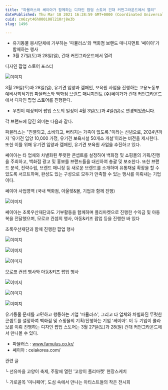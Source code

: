 ```yaml
---
title: "파뮬러스와 쎄이아가 함께하는 디자인 팝업 스토어 건대 커먼그라운드에서 열려"
datePublished: Thu Mar 18 2021 16:28:59 GMT+0000 (Coordinated Universal Time)
cuid: cm6zyt46h000i08l210rj8e3b
slug: 1496

---
```



- 유기동물 봉사단체에 기부하는 '파뮬러스'와 백화점 브랜드 매니지먼트 '쎄이아'가 함께하는 행사
- 3월 27일(토)과 28일(일), 건대 커먼그라운드에서 열려

디자인 팝업 스토어 포스터

![이미지](https://cdn.hashnode.com/res/hashnode/image/upload/v1739247064497/deb0e167-6aac-43ae-a676-64985793819f.jpeg)

3월 29일(토)과 28일(일), 유기견 입양과 캠페인, 보육원 사업을 진행하는 고용노동부 예비사회적기업 파뮬러스와 백화점 브랜드 매니지먼트 (주)쎄이가가 건대 커먼그라운드에서 디자인 팝업 스토어를 진행한다.

* 우천이 예상되어 팝업 스토의 일정이 4월 3일(토)과 4일(일)로 변경되었습니다.

각 브랜드에 담긴 의미는 다음과 같다.

파뮬러스는 "진열되고, 소비되고, 버려지는 가족이 없도록."이라는 신념으로, 2024년까지 '유기견 입양 10,000 가정, 유기견 보육시설 50개소 개설'이라는 비전을 제시한다. 또한 이를 위해 유기견 입양과 캠페인, 유기견 보육원 사업을 추진하고 있다.

쎄이아는 타 업체와 차별화된 뚜렷한 콘셉트를 설정하여 백화점 및 쇼핑몰의 기획/진행을 주최하고, 백화점 광고 및 홍보를 브랜드들을 대신하여 총괄 및 보조한다. 또한 브랜드 분석, 전략수립, 브랜드 매니징 등 새로운 브랜드를 소개하며 유통채널 확장을 할 수 있도록 서프트하며, 완성도 있는 구성으로 모두가 만족할 수 있는 행사를 이뤄내는 기업이다.

쎄이아 사업영역 (국내 백화점, 아울렛&몰, 기업과 함께 진행)

![이미지](https://cdn.hashnode.com/res/hashnode/image/upload/v1739247066572/2b2dfa8d-69d7-4c08-800a-e0a2c527280a.png)

쎄이아는 초록우산재단과도 기부활동을 함께하며 플리마켓으로 진행한 수익금 및 아동복을 전달했으며, 모로코 컨셉의 행사, 아동&키즈 팝업 등을 진행한 바 있다

초록우산재단과 함께 진행한 팝업 행사

![이미지](https://cdn.hashnode.com/res/hashnode/image/upload/v1739247069179/7f649c48-24f4-493e-842d-f7046fe2c94c.png)

![이미지](https://cdn.hashnode.com/res/hashnode/image/upload/v1739247071971/555a86c2-d949-46f3-a439-cc3312d5f305.png)

![이미지](https://cdn.hashnode.com/res/hashnode/image/upload/v1739247074776/122b6d16-aca9-41c1-9384-cc04c550e0fc.png)

모로코 컨셉 행사와 아동&키즈 팝업 행사

![이미지](https://cdn.hashnode.com/res/hashnode/image/upload/v1739247077590/50a823ea-28cb-4a0f-b3aa-91a7bb066864.png)

![이미지](https://cdn.hashnode.com/res/hashnode/image/upload/v1739247080605/00d946af-1aec-46b2-a658-c2d279bb947d.png)

![이미지](https://cdn.hashnode.com/res/hashnode/image/upload/v1739247083637/0a33ee5d-8af3-4e39-be76-54a1942b7121.png)

유기동물 문제를 고민하고 행동하는 기업 '파뮬러스', 그리고 타 업체와 차별화된 뚜렷한 콘셉트를 설정하여 백화점 및 쇼핑몰의 기획/진행하는 기업 '쎄이아'. 이 두 기업이 콜라보를 이뤄 진행하는 디자인 팝업 스토어는 3월 27일(토)과 28(일) 건대 커먼그라운드에서 만나볼 수 있다.

- 파뮬러스 : www.famulus.co.kr/
- 쎄이아 : ceiakorea.com/

관련 글

└ 선유마을 고양이 축제, 주말에 열린 '고양이 플리마켓' 현장스케치

└ 가로골목 '미니페어', 도심 속에서 만나는 아티스트들의 작은 전시회